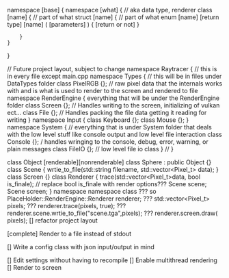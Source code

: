 namespace [base] {
	namespace [what] { // aka data type, renderer
		class [name] { // part of what
		struct [name] { // part of what
		enum [name]
		[return type] [name] ( [parameters] ) { [return or not] }
		 
		}
	}
}

// Future project layout, subject to change
namespace Raytracer { // this is in every file except main.cpp
	namespace Types { // this will be in files under DataTypes folder
		class PixelRGB {}; // raw pixel data that the internals works with and is what is used to render to the screen and rendered to file
	namespace RenderEngine { everything that will be under the RenderEngine folder
		class Screen  {}; // Handles writing to the screen, initializing of vulkan ect...
		class File {}; // Handles packing the file data getting it reading for writing
	}
	namespace Input {
		class Keyboard {};
		class Mouse {};
	}
	namespace System { // everything that is under System folder that deals with the low level stuff like console output and low level file interaction
		class Console {}; / handles wringing to the console, debug, error, warning, or plain messages
		class FileIO {}; // low level file io class
 } // 
}

class Object [renderable][nonrenderable]
class Sphere : public Object {}
class Scene {
	wrtie_to_file(std::string filename, std::vector<Pixel_t> data);
}
class Screen {}
class Renderer {
	trace(std::vector<Pixel_t>data, bool is_finale); // replace bool is_finale with render options???
	Scene scene;
	Scene screen;
}
			 namespace		namespace			class
??? so PlaceHolder::RenderEngine::Renderer renderer;
??? std::vector<Pixel_t> pixels;
??? renderer.trace(pixels, true);
??? renderer.scene.wrtie_to_file("scene.tga",pixels);
??? renderer.screen.draw( pixels);
[] refactor project layout

[complete]  Render to a file instead of stdout

[] Write a config class with json input/output in mind

[] Edit settings without having to recompile
[] Enable multithread rendering
[] Render to screen
